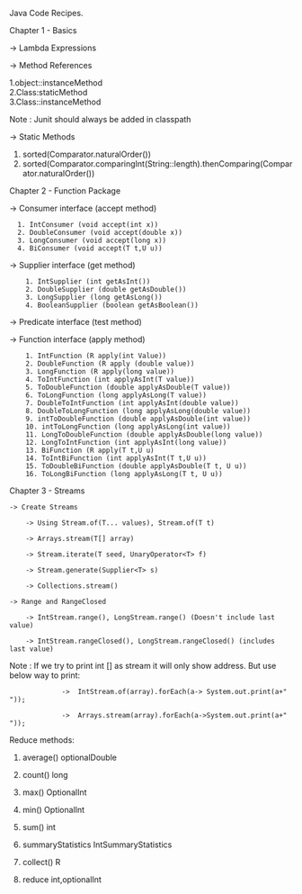 Java Code Recipes.

Chapter 1 - Basics

   -> Lambda Expressions
 
   -> Method References 
   
   1.object::instanceMethod   
   2.Class:staticMethod  
   3.Class::instanceMethod
 
 Note : Junit should always be added in classpath 
 
   -> Static Methods
   1. sorted(Comparator.naturalOrder()) 
   2. sorted(Comparator.comparingInt(String::length).thenComparing(Comparator.naturalOrder())
   
Chapter 2 - Function Package

   -> Consumer interface (accept method)
   
      1. IntConsumer (void accept(int x))
      2. DoubleConsumer (void accept(double x))
      3. LongConsumer (void accept(long x))
      4. BiConsumer (void accept(T t,U u))
      
   -> Supplier interface (get method)
   
		1. IntSupplier (int getAsInt())
		2. DoubleSupplier (double getAsDouble())
		3. LongSupplier (long getAsLong())
		4. BooleanSupplier (boolean getAsBoolean())
   
   -> Predicate interface (test method)
   
   -> Function interface (apply method)
		
		1. IntFunction (R apply(int Value))
		2. DoubleFunction (R apply (double value))
		3. LongFunction (R apply(long value))
		4. ToIntFunction (int applyAsInt(T value))
		5. ToDoubleFunction (double applyAsDouble(T value))
		6. ToLongFunction (long applyAsLong(T value))
		7. DoubleToIntFunction (int applyAsInt(double value))
		8. DoubleToLongFunction (long applyAsLong(double value))
		9. intToDoubleFunction (double applyAsDouble(int value))
		10. intToLongFunction (long applyAsLong(int value))
		11. LongToDoubleFunction (double applyAsDouble(long value))
		12. LongToIntFunction (int applyAsInt(long value))
		13. BiFunction (R apply(T t,U u)
		14. ToIntBiFunction (int applyAsInt(T t,U u))
		15. ToDoubleBiFunction (double applyAsDouble(T t, U u))
		16. ToLongBiFunction (long applyAsLong(T t, U u))
 
 Chapter 3 - Streams
 
 	-> Create Streams 
 		
 		-> Using Stream.of(T... values), Stream.of(T t)
 		
 		-> Arrays.stream(T[] array)
 		
 		-> Stream.iterate(T seed, UnaryOperator<T> f)
 		
 		-> Stream.generate(Supplier<T> s)
 		
 		-> Collections.stream()
 		
 	-> Range and RangeClosed
 		
 		-> IntStream.range(), LongStream.range() (Doesn't include last value)
 		
 		-> IntStream.rangeClosed(), LongStream.rangeClosed() (includes last value)
 		
 Note :
 			If we try to print int [] as stream it will only show address. But use below way to print:
 			
 			     ->  IntStream.of(array).forEach(a-> System.out.print(a+" "));
 			     
 			     ->  Arrays.stream(array).forEach(a->System.out.print(a+" "));
 			     
 			     
 Reduce methods:
 
 1. average()      optionalDouble
 
 2. count()        long
 
 3. max()          OptionalInt
 
 4. min()          OptionalInt
 
 5. sum()          int
 
 6. summaryStatistics   IntSummaryStatistics
 
 7. collect()           R
 
 8. reduce            int,optionalInt
 		